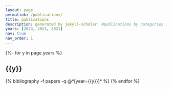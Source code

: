 ```yaml
---
layout: page
permalink: /publications/
title: publications
description: generated by jekyll-scholar. #publications by categories in reversed chronological order. generated by jekyll-scholar.
years: [2023, 2023, 2021]
nav: true
nav_order: 1
---
```

<!-- _pages/publications.md -->
<div class="publications">

{%- for y in page.years %}
  <h2 class="year">{{y}}</h2>
  {% bibliography -f papers -q @*[year={{y}}]* %}
{% endfor %}

</div>
